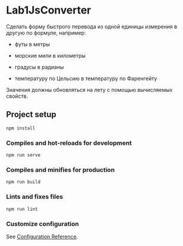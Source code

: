 # Lab1JsConverter

Сделать форму быстрого перевода из одной единицы измерения в другую по формуле, например:

- футы в метры

- морские мили в километры

- градусы в радианы

- температуру по Цельсию в температуру по Фаренгейту

Значения должны обновляться на лету с помощью вычисляемых свойств.

## Project setup
```
npm install
```

### Compiles and hot-reloads for development
```
npm run serve
```

### Compiles and minifies for production
```
npm run build
```

### Lints and fixes files
```
npm run lint
```

### Customize configuration
See [Configuration Reference](https://cli.vuejs.org/config/).
